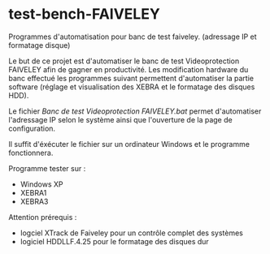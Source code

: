 # test-bench-FAIVELEY


Programmes d'automatisation pour banc de test faiveley. (adressage IP et formatage disque)

Le but de ce projet est d'automatiser le banc de test Videoprotection FAIVELEY afin de gagner en productivité. Les modification hardware du banc effectué les programmes suivant permettent d'automatiser la partie software (réglage et visualisation des XEBRA et le formatage des disques HDD).

Le fichier _Banc de test Videoprotection FAIVELEY.bat_ permet d'automatiser l'adressage IP selon le système ainsi que l'ouverture de la page de configuration.

Il suffit d'éxécuter le fichier sur un ordinateur Windows et le programme fonctionnera.

Programme tester sur :
- Windows XP
- XEBRA1
- XEBRA3


Attention prérequis :
- logciel XTrack de Faiveley pour un contrôle complet des systèmes
- logiciel HDDLLF.4.25 pour le formatage des disques dur
